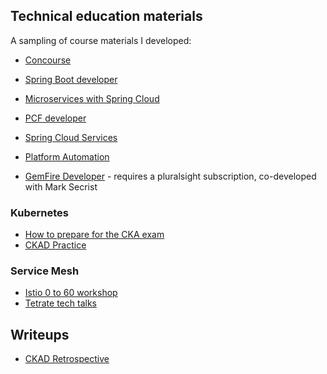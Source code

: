 

## Technical education materials

A sampling of course materials I developed:

- [Concourse](https://eitansuez.github.io/concourse-lessons/)
- [Spring Boot developer](https://eitansuez.github.io/boot2-course/)

- [Microservices with Spring Cloud](https://eitansuez.github.io/springcloud_course/)
- [PCF developer](https://eitansuez.github.io/pcfdev-asciidoc/)
- [Spring Cloud Services](https://eitansuez.github.io/scs-2day/)

- [Platform Automation](https://eitansuez.github.io/platform-automation-training/)

- [GemFire Developer](https://www.pluralsight.com/courses/gemfire-developer-pivotal) - requires a pluralsight subscription, co-developed with Mark Secrist

### Kubernetes

- [How to prepare for the CKA exam](https://kube.academy/courses/how-to-prepare-for-the-cka-exam)
- [CKAD Practice](https://kube.academy/courses/ckad-practice)

### Service Mesh

- [Istio 0 to 60 workshop](https://tetratelabs.github.io/istio-0to60/)
- [Tetrate tech talks](https://tetratelabs.github.io/tetrate-tech-talks/)


## Writeups

- [CKAD Retrospective](./writeups/ckad-retrospective.md)

